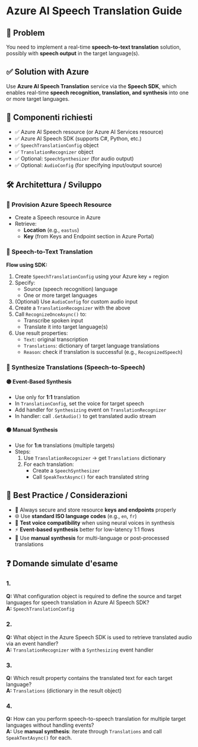 # Azure AI Speech Translation Guide

## 🎯 Problem
You need to implement a real-time **speech-to-text translation** solution, possibly with **speech output** in the target language(s).

## ✅ Solution with Azure
Use **Azure AI Speech Translation** service via the **Speech SDK**, which enables real-time **speech recognition, translation, and synthesis** into one or more target languages.

## 🧩 Componenti richiesti
* ✅ Azure AI Speech resource (or Azure AI Services resource)
* ✅ Azure AI Speech SDK (supports C#, Python, etc.)
* ✅ `SpeechTranslationConfig` object
* ✅ `TranslationRecognizer` object
* ✅ Optional: `SpeechSynthesizer` (for audio output)
* ✅ Optional: `AudioConfig` (for specifying input/output source)

## 🛠️ Architettura / Sviluppo

### 🔹 Provision Azure Speech Resource
* Create a Speech resource in Azure
* Retrieve:
   * **Location** (e.g., `eastus`)
   * **Key** (from Keys and Endpoint section in Azure Portal)

### 🔹 Speech-to-Text Translation
**Flow using SDK:**
1. Create `SpeechTranslationConfig` using your Azure key + region
2. Specify:
   * Source (speech recognition) language
   * One or more target languages
3. (Optional) Use `AudioConfig` for custom audio input
4. Create a `TranslationRecognizer` with the above
5. Call `RecognizeOnceAsync()` to:
   * Transcribe spoken input
   * Translate it into target language(s)
6. Use result properties:
   * `Text`: original transcription
   * `Translations`: dictionary of target language translations
   * `Reason`: check if translation is successful (e.g., `RecognizedSpeech`)

### 🔹 Synthesize Translations (Speech-to-Speech)

#### 🟣 Event-Based Synthesis
* Use only for **1:1** translation
* In `TranslationConfig`, set the voice for target speech
* Add handler for `Synthesizing` event on `TranslationRecognizer`
* In handler: call `.GetAudio()` to get translated audio stream

#### 🟢 Manual Synthesis
* Use for **1:n** translations (multiple targets)
* Steps:
   1. Use `TranslationRecognizer` → get `Translations` dictionary
   2. For each translation:
      * Create a `SpeechSynthesizer`
      * Call `SpeakTextAsync()` for each translated string

## 🧠 Best Practice / Considerazioni
* 🔐 Always secure and store resource **keys and endpoints** properly
* 🌐 Use **standard ISO language codes** (e.g., `en`, `fr`)
* 🧪 **Test voice compatibility** when using neural voices in synthesis
* ⚡ **Event-based synthesis** better for low-latency 1:1 flows
* 🔄 Use **manual synthesis** for multi-language or post-processed translations

## ❓ Domande simulate d'esame

### 1.
**Q:** What configuration object is required to define the source and target languages for speech translation in Azure AI Speech SDK?  
**A:** `SpeechTranslationConfig`

### 2.
**Q:** What object in the Azure Speech SDK is used to retrieve translated audio via an event handler?  
**A:** `TranslationRecognizer` with a `Synthesizing` event handler

### 3.
**Q:** Which result property contains the translated text for each target language?  
**A:** `Translations` (dictionary in the result object)

### 4.
**Q:** How can you perform speech-to-speech translation for multiple target languages without handling events?  
**A:** Use **manual synthesis**: iterate through `Translations` and call `SpeakTextAsync()` for each.